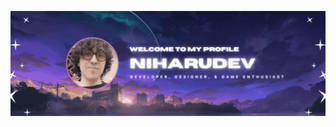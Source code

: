 ![Web-developer](./White%20Neon%20Minimal%20with%20Glassmoprhism%20Shape%20and%20Gradient%20Background%20NFT%20Twitter%20Header.gif)